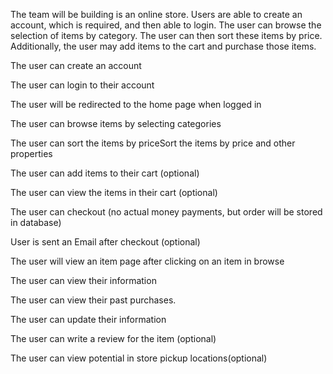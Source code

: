 The  team will be building is an online store. Users are able to create an account, which is required, and then able to login. The user can browse the selection of items by category. The user can then sort these items by price. Additionally, the user may add items to the cart and purchase those items. 


The user can create an account

The user can login to their account

The user will be redirected to the home page when logged in

The user can browse items by selecting categories

The user can sort the items by priceSort the items by price and other properties

The user can add items to their cart (optional)

The user can view the items in their cart (optional)

The user can checkout  (no actual money payments, but order will be stored in database)

User is sent an Email after checkout (optional)

The user will view an item page after clicking on an item in browse

The user can view their information

The user can view their past purchases.

The user can update their information

The user can write a review for the item (optional)

The user can view potential in store pickup locations(optional)
